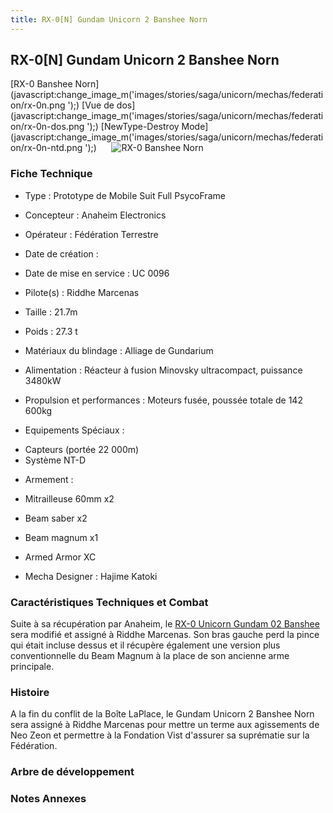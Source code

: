 ```yaml
---
title: RX-0[N] Gundam Unicorn 2 Banshee Norn
---
```


RX-0[N] Gundam Unicorn 2 Banshee Norn
-------------------------------------


[RX-0 Banshee Norn](javascript:change_image_m('images/stories/saga/unicorn/mechas/federation/rx-0n.png
');) [Vue de dos](javascript:change_image_m('images/stories/saga/unicorn/mechas/federation/rx-0n-dos.png
');) [NewType-Destroy Mode](javascript:change_image_m('images/stories/saga/unicorn/mechas/federation/rx-0n-ntd.png
');)      ![
RX-0 Banshee Norn](/images/stories/saga/unicorn/mechas/federation/rx-0n.png
)    
### Fiche Technique



- Type : Prototype de Mobile Suit Full PsycoFrame
  
- Concepteur : Anaheim Electronics
  
- Opérateur : Fédération Terrestre
  
- Date de création : 
  
- Date de mise en service : UC 0096
  
- Pilote(s) : Riddhe Marcenas
  
- Taille : 21.7m
  
- Poids : 27.3 t
  
- Matériaux du blindage : Alliage de Gundarium
  
- Alimentation : Réacteur à fusion Minovsky ultracompact, puissance 3480kW
  
- Propulsion et performances : Moteurs fusée, poussée totale de 142 600kg
  
- Equipements Spéciaux :


* Capteurs (portée 22 000m)
* Système NT-D


- Armement :


* Mitrailleuse 60mm x2
* Beam saber x2
* Beam magnum x1

* Armed Armor XC



- Mecha Designer : Hajime Katoki


### Caractéristiques Techniques et Combat


Suite à sa récupération par Anaheim, le [RX-0 Unicorn Gundam 02 Banshee](uc/gundam-unicorn/rx-0-unicorn-gundam-02-banshee.html) sera modifié et assigné à Riddhe Marcenas. Son bras gauche perd la pince qui était incluse dessus et il récupère également une version plus conventionnelle du Beam Magnum à la place de son ancienne arme principale.


### Histoire


A la fin du conflit de la Boîte LaPlace, le Gundam Unicorn 2 Banshee Norn sera assigné à Riddhe Marcenas pour mettre un terme aux agissements de Neo Zeon et permettre à la Fondation Vist d'assurer sa suprématie sur la Fédération.


### Arbre de développement


### Notes Annexes


